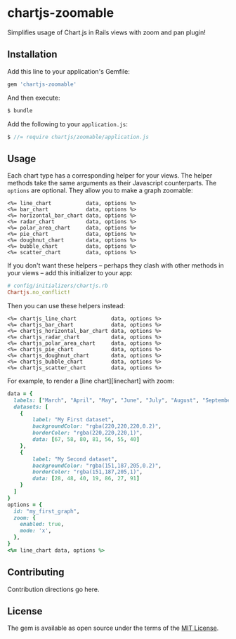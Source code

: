 # chartjs-zoomable
Simplifies usage of Chart.js in Rails views with zoom and pan plugin!

## Installation
Add this line to your application's Gemfile:

```ruby
gem 'chartjs-zoomable'
```

And then execute:
```bash
$ bundle
```
Add the following to your `application.js`:
```javascript
$ //= require chartjs/zoomable/application.js
```

## Usage
Each chart type has a corresponding helper for your views.  The helper methods take the same arguments as their Javascript counterparts.  The `options` are optional. They allow you to make a graph zoomable:

```erb
<%= line_chart           data, options %>
<%= bar_chart            data, options %>
<%= horizontal_bar_chart data, options %>
<%= radar_chart          data, options %>
<%= polar_area_chart     data, options %>
<%= pie_chart            data, options %>
<%= doughnut_chart       data, options %>
<%= bubble_chart         data, options %>
<%= scatter_chart        data, options %>
```

If you don't want these helpers – perhaps they clash with other methods in your views – add this initializer to your app:

```ruby
# config/initializers/chartjs.rb
Chartjs.no_conflict!
```

Then you can use these helpers instead:

```erb
<%= chartjs_line_chart           data, options %>
<%= chartjs_bar_chart            data, options %>
<%= chartjs_horizontal_bar_chart data, options %>
<%= chartjs_radar_chart          data, options %>
<%= chartjs_polar_area_chart     data, options %>
<%= chartjs_pie_chart            data, options %>
<%= chartjs_doughnut_chart       data, options %>
<%= chartjs_bubble_chart         data, options %>
<%= chartjs_scatter_chart        data, options %>
```

For example, to render a [line chart][linechart] with zoom:

```ruby
data = {
  labels: ["March", "April", "May", "June", "July", "August", "September"],
  datasets: [
    {
        label: "My First dataset",
        backgroundColor: "rgba(220,220,220,0.2)",
        borderColor: "rgba(220,220,220,1)",
        data: [67, 58, 80, 81, 56, 55, 40]
    },
    {
        label: "My Second dataset",
        backgroundColor: "rgba(151,187,205,0.2)",
        borderColor: "rgba(151,187,205,1)",
        data: [28, 48, 40, 19, 86, 27, 91]
    }
  ]
}
options = {
  id: "my_first_graph",
  zoom: {
    enabled: true,
    mode: 'x',
  },
}
<%= line_chart data, options %>
```

## Contributing
Contribution directions go here.

## License
The gem is available as open source under the terms of the [MIT License](https://opensource.org/licenses/MIT).

